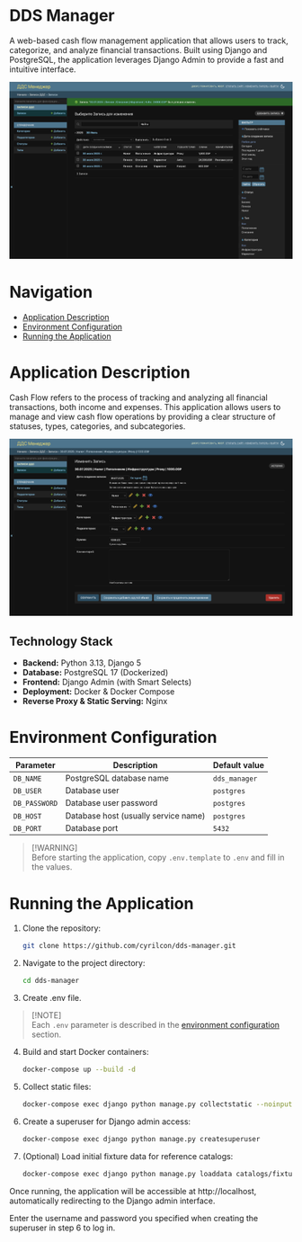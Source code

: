 # DDS Manager

A web-based cash flow management application that allows users to track, categorize, and analyze financial transactions.
Built using Django and PostgreSQL, the application leverages Django Admin to provide a fast and intuitive interface.

![Screenshot](images/Screenshot_1.png)

# Navigation

- [Application Description](#application-description)
- [Environment Configuration](#environment-configuration)
- [Running the Application](#running-the-application)

# Application Description

Cash Flow refers to the process of tracking and analyzing all financial transactions, both income and expenses. This
application allows users to manage and view cash flow operations by providing a clear structure of statuses, types,
categories, and subcategories.

![Screenshot](images/Screenshot_2.png)

## Technology Stack

* **Backend:** Python 3.13, Django 5
* **Database:** PostgreSQL 17 (Dockerized)
* **Frontend:** Django Admin (with Smart Selects)
* **Deployment:** Docker & Docker Compose
* **Reverse Proxy & Static Serving:** Nginx

# Environment Configuration

| Parameter     | Description                          | Default value |
|---------------|--------------------------------------|---------------|
| `DB_NAME`     | PostgreSQL database name             | `dds_manager` |
| `DB_USER`     | Database user                        | `postgres`    |
| `DB_PASSWORD` | Database user password               | `postgres`    |
| `DB_HOST`     | Database host (usually service name) | `postgres`    |
| `DB_PORT`     | Database port                        | `5432`        |

> [!WARNING]\
> Before starting the application, copy `.env.template` to `.env` and fill in the values.

# Running the Application

1. Clone the repository:
   ```sh
   git clone https://github.com/cyrilcon/dds-manager.git
   ```

2. Navigate to the project directory:
   ```sh
   cd dds-manager
   ```

3. Create .env file.

> [!NOTE]\
> Each `.env` parameter is described in the [environment configuration](#environment-configuration) section.

4. Build and start Docker containers:
   ```sh
   docker-compose up --build -d
   ```

5. Collect static files:
   ```sh
   docker-compose exec django python manage.py collectstatic --noinput
   ```

6. Create a superuser for Django admin access:
   ```sh
   docker-compose exec django python manage.py createsuperuser
   ```

7. (Optional) Load initial fixture data for reference catalogs:
   ```sh
   docker-compose exec django python manage.py loaddata catalogs/fixtures/catalog_data.json
   ```

Once running, the application will be accessible at http://localhost, automatically redirecting to the Django admin
interface.

Enter the username and password you specified when creating the superuser in step 6 to log in.
